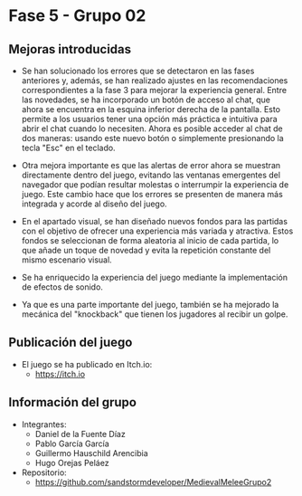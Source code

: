 # Fase 5 - Grupo 02

## Mejoras introducidas

- Se han solucionado los errores que se detectaron en las fases anteriores y, además, se han realizado ajustes en las recomendaciones correspondientes a la fase 3 para mejorar la experiencia general. Entre las novedades, se ha incorporado un botón de acceso al chat, que ahora se encuentra en la esquina inferior derecha de la pantalla. Esto permite a los usuarios tener una opción más práctica e intuitiva para abrir el chat cuando lo necesiten. Ahora es posible acceder al chat de dos maneras: usando este nuevo botón o simplemente presionando la tecla "Esc" en el teclado.

- Otra mejora importante es que las alertas de error ahora se muestran directamente dentro del juego, evitando las ventanas emergentes del navegador que podían resultar molestas o interrumpir la experiencia de juego. Este cambio hace que los errores se presenten de manera más integrada y acorde al diseño del juego.

- En el apartado visual, se han diseñado nuevos fondos para las partidas con el objetivo de ofrecer una experiencia más variada y atractiva. Estos fondos se seleccionan de forma aleatoria al inicio de cada partida, lo que añade un toque de novedad y evita la repetición constante del mismo escenario visual.

- Se ha enriquecido la experiencia del juego mediante la implementación de efectos de sonido.

- Ya que es una parte importante del juego, también se ha mejorado la mecánica del "knockback" que tienen los jugadores al recibir un golpe.

## Publicación del juego

- El juego se ha publicado en Itch.io:
    - https://itch.io

## Información del grupo

- Integrantes:
    - Daniel de la Fuente Díaz
    - Pablo García García
    - Guillermo Hauschild Arencibia
    - Hugo Orejas Peláez
- Repositorio:
    - https://github.com/sandstormdeveloper/MedievalMeleeGrupo2
